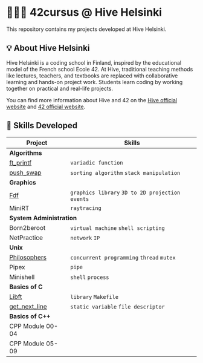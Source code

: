 # 👨🏻‍💻 42cursus @ Hive Helsinki

This repository contains my projects developed at Hive Helsinki.

## 💡 About Hive Helsinki

Hive Helsinki is a coding school in Finland, inspired by the educational model of the French school Ecole 42. At Hive, traditional teaching methods like lectures, teachers, and textbooks are replaced with collaborative learning and hands-on project work. Students learn coding by working together on practical and real-life projects.

You can find more information about Hive and 42 on the [Hive official website](https://www.hive.fi/en/) and [42 official website](https://42.fr/en/homepage/).

## 🚀 Skills Developed

<table>
  <thead>
    <tr>
      <th>Project</th>
      <th>Skills</th>
    </tr>
  </thead>
  <tbody>
    <tr>
      <td colspan="2"><strong>Algorithms</strong></td>
    </tr>
    <tr>
      <td><a href="https://github.com/wengcychan/42cursus-ft_printf.git">ft_printf</a></td>
      <td><code>variadic function</code></td>
    </tr>
    <tr>
      <td><a href="https://github.com/wengcychan/42cursus-push_swap.git">push_swap</a></td>
      <td><code>sorting algorithm</code> <code>stack manipulation</code></td>
    </tr>
    <tr>
      <td colspan="2"><strong>Graphics</strong></td>
    </tr>
    <tr>
      <td><a href="https://github.com/wengcychan/42cursus-fdf.git">Fdf</a></td>
      <td><code>graphics library</code> <code>3D to 2D projection</code> <code>events</code></td>
    </tr>
    <tr>
      <td>MiniRT</td>
      <td><code>raytracing</code></td>
    </tr>
    <tr>
      <td colspan="2"><strong>System Administration</strong></td>
    </tr>
    <tr>
      <td>Born2beroot</td>
      <td><code>virtual machine</code> <code>shell scripting</code></td>
    </tr>
    <tr>
      <td>NetPractice</td>
      <td><code>network</code> <code>IP</code></td>
    </tr>
    <tr>
      <td colspan="2"><strong>Unix</strong></td>
    </tr>
    <tr>
      <td><a href="https://github.com/wengcychan/42cursus-philo.git">Philosophers</a></td>
      <td><code>concurrent programming</code> <code>thread</code> <code>mutex</code></td>
    </tr>
    <tr>
      <td>Pipex</td>
      <td><code>pipe</code></td>
    </tr>
    <tr>
      <td>Minishell</td>
      <td><code>shell</code> <code>process</code></td>
    </tr>
    <tr>
      <td colspan="2"><strong>Basics of C</strong></td>
    </tr>
    <tr>
      <td><a href="https://github.com/wengcychan/42cursus-libft.git">Libft</a></td>
      <td><code>library</code> <code>Makefile</code></td>
    </tr>
    <tr>
      <td><a href="https://github.com/wengcychan/42cursus-gnl.git">get_next_line</a></td>
      <td><code>static variable</code> <code>file descriptor</code></td>
    </tr>
    <tr>
      <td colspan="2"><strong>Basics of C++</strong></td>
    </tr>
    <tr>
      <td>CPP Module 00-04</td>
      <td></td>
    </tr>
    <tr>
      <td>CPP Module 05-09</td>
      <td></td>
    </tr>
  </tbody>
</table>
